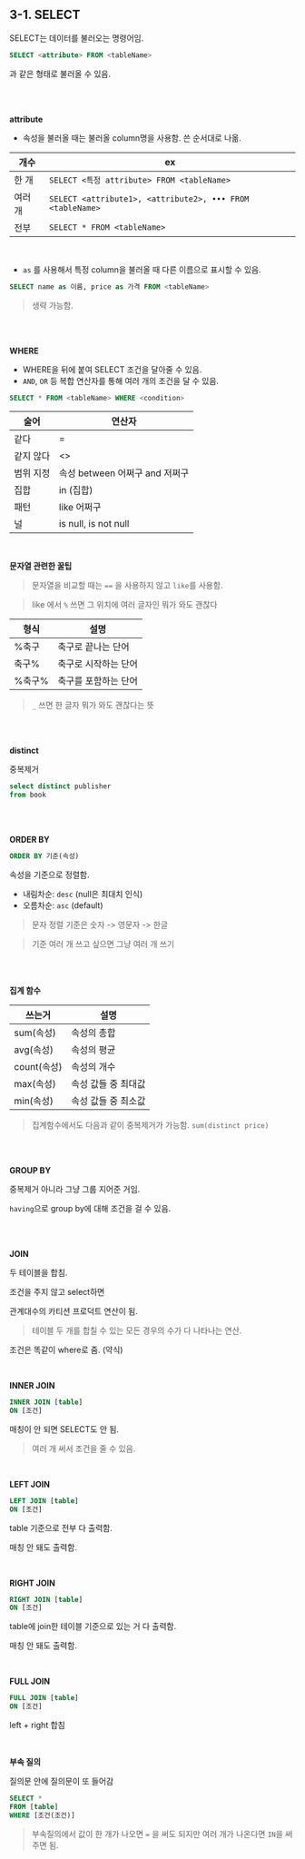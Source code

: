 ## 3-1. SELECT

SELECT는 데이터를 불러오는 명령어임.

```sql
SELECT <attribute> FROM <tableName>
```

과 같은 형태로 불러올 수 있음.

<br>

<br>

**attribute**

- 속성을 불러올 때는 불러올 column명을 사용함. 쓴 순서대로 나옮.

|개수|ex|
|--|--|
|한 개|`SELECT <특정 attribute> FROM <tableName>`|
|여러 개|`SELECT <attribute1>, <attribute2>, ••• FROM <tableName>`|
|전부|`SELECT * FROM <tableName>`|

<br>

- `as` 를 사용해서 특정 column을 불러올 때 다른 이름으로 표시할 수 있음.

```sql
SELECT name as 이름, price as 가격 FROM <tableName>
```

> 생략 가능함.

<br>

<br>

**WHERE**

- WHERE을 뒤에 붙여 SELECT 조건을 달아줄 수 있음.
- `AND`, `OR` 등 복합 연산자를 통해 여러 개의 조건을 달 수 있음.

```sql
SELECT * FROM <tableName> WHERE <condition>
```

|술어|연산자|
|---|---|
|같다|=|
|같지 않다|<>|
|범위 지정|속성 between 어쩌구 and 저쩌구|
|집합|in (집합)|
|패턴|like 어쩌구|
|널|is null, is not null|


<br>

**문자열 관련한 꿀팁**

> 문자열을 비교할 때는 `==` 을 사용하지 않고 `like`를 사용함.

> like 에서 `%` 쓰면 그 위치에 여러 글자인 뭐가 와도 괜찮다

|형식|설명|
|---|---|
|%축구|축구로 끝나는 단어|
|축구%|축구로 시작하는 단어|
|%축구%|축구를 포함하는 단어|

> `_` 쓰면 한 글자 뭐가 와도 괜찮다는 뜻

<br>

<br>


**distinct**

중복제거

```sql
select distinct publisher
from book
```

<br>

<br>

**ORDER BY**

```sql
ORDER BY 기준(속성)
```

속성을 기준으로 정렬함.

- 내림차순: `desc` (null은 최대치 인식)
- 오름차순: `asc` (default)

> 문자 정렬 기준은 숫자 -> 영문자 -> 한글

> 기준 여러 개 쓰고 싶으면 그냥 여러 개 쓰기

<br>

<br>

**집계 함수**

|쓰는거|설명|
|---|---|
|sum(속성)|속성의 총합|
|avg(속성)|속성의 평균|
|count(속성)|속성의 개수|
|max(속성)|속성 값들 중 최대값|
|min(속성)|속성 값들 중 최소값|

> 집계함수에서도 다음과 같이 중복제거가 가능함. `sum(distinct price)`

<br>

<br>


**GROUP BY**

중복제거 아니라 그냥 그룹 지어준 거임.

`having`으로 group by에 대해 조건을 걸 수 있음.

<br>

<br>

**JOIN**

두 테이블을 합침.

조건을 주지 않고 select하면

관계대수의 카티션 프로덕트 연산이 됨.

> 테이블 두 개를 합칠 수 있는 모든 경우의 수가 다 나타나는 연산.

조건은 똑같이 where로 줌. (약식)

<br>

**INNER JOIN**

```sql
INNER JOIN [table]
ON [조건]
```

매칭이 안 되면 SELECT도 안 됨.

> 여러 개 써서 조건을 줄 수 있음.

<br>

**LEFT JOIN**

```sql
LEFT JOIN [table]
ON [조건]
```

table 기준으로 전부 다 출력함. 

매칭 안 돼도 출력함.

<br>

**RIGHT JOIN**

```sql
RIGHT JOIN [table]
ON [조건]
```

table에 join한 테이블 기준으로 있는 거 다 출력함.

매칭 안 돼도 출력함.

<br>

**FULL JOIN**

```sql
FULL JOIN [table]
ON [조건]
```

left + right 합침

<br>

**부속 질의**

질의문 안에 질의문이 또 들어감

```sql
SELECT *
FROM [table]
WHERE [조건(조건)]
```

> 부속질의에서 값이 한 개가 나오면 `=` 을 써도 되지만 여러 개가 나온다면 `IN`을 써주면 됨.